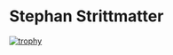 # Stephan Strittmatter

[![trophy](https://github-profile-trophy.vercel.app/?username=stritti)](https://github.com/ryo-ma/github-profile-trophy)
